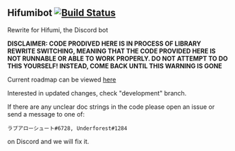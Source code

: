 ## Hifumibot [![Build Status](https://travis-ci.org/hifumibot/hifumibot.svg?branch=master)](https://travis-ci.org/hifumibot/hifumibot)

Rewrite for Hifumi, the Discord bot

**DISCLAIMER: CODE PRODIVED HERE IS IN PROCESS OF LIBRARY REWRITE SWITCHING, MEANING THAT THE CODE PROVIDED HERE IS NOT RUNNABLE OR ABLE TO WORK PROPERLY. DO NOT ATTEMPT TO DO THIS YOURSELF! INSTEAD, COME BACK UNTIL THIS WARNING IS GONE**

Current roadmap can be viewed [here](https://github.com/hifumibot/Hifumi-plus/blob/master/TODO.md)

Interested in updated changes, check "development" branch.

If there are any unclear doc strings in the code please open an issue or send a message to one of:

``ラブアローシュート#6728, Underforest#1284``

on Discord and we will fix it. 
